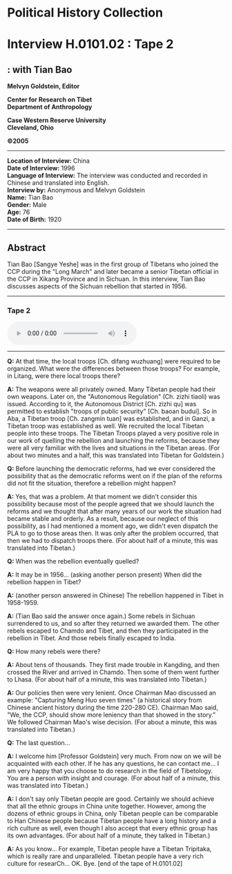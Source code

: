 # Political History Collection  
# Interview H.0101.02 : Tape 2  
##  : with Tian Bao  


**Melvyn Goldstein, Editor**  

**Center for Research on Tibet**  
**Department of Anthropology**  

**Case Western Reserve University**  
**Cleveland, Ohio**  

**©2005**  

---  
**Location of Interview:** China  
**Date of Interview:** 1996  
**Language of Interview:** The interview was conducted and recorded in Chinese and translated into English.  
**Interview by:** Anonymous and Melvyn Goldstein  
**Name:** Tian Bao  
**Gender:** Male  
**Age:** 76  
**Date of Birth:** 1920  
  
---  
## Abstract  

 Tian Bao [Sangye Yeshe] was in the first group of Tibetans who joined the CCP during the "Long March" and later became a senior Tibetan official in the CCP in Xikang Province and in Sichuan. In this interview, Tian Bao discusses aspects of the Sichuan rebellion that started in 1956.
  
---
### Tape 2  

<audio controls>
<source src="https://tile.loc.gov/storage-services/service/asian/asiantoha/H_0101_02/H_0101_02.mp3" type="audio/mp3">
Your browser does not support the audio element.
</audio>  

---

**Q:**  At that time, the local troops [Ch. difang wuzhuang] were required to be organized. What were the differences between those troops? For example, in Litang, were there local troops there?   

**A:**  The weapons were all privately owned. Many Tibetan people had their own weapons. Later on, the "Autonomous Regulation" (Ch. zizhi tiaoli) was issued. According to it, the Autonomous District [Ch. zizhi qu] was permitted to establish "troops of public security" [Ch. baoan budui]. So in Aba, a Tibetan troop [Ch. zangmin tuan] was established, and in Ganzi, a Tibetan troop was established as well. We recruited the local Tibetan people into these troops. The Tibetan Troops played a very positive role in our work of quelling the rebellion and launching the reforms, because they were all very familiar with the lives and situations in the Tibetan areas. (For about two minutes and a half, this was translated into Tibetan for Goldstein.)   

**Q:**  Before launching the democratic reforms, had we ever considered the possibility that as the democratic reforms went on if the plan of the reforms did not fit the situation, therefore a rebellion might happen?   

**A:**  Yes, that was a problem. At that moment we didn't consider this possibility because most of the people agreed that we should launch the reforms and we thought that after many years of our work the situation had became stable and orderly. As a result, because our neglect of this possibility, as I had mentioned a moment ago, we didn't even dispatch the PLA to go to those areas then. It was only after the problem occurred, that then we had to dispatch troops there. (For about half of a minute, this was translated into Tibetan.)   

**Q:**  When was the rebellion eventually quelled?   

**A:**  It may be in 1956... (asking another person present) When did the rebellion happen in Tibet?   

**A:**  (another person answered in Chinese) The rebellion happened in Tibet in 1958-1959.   

**A:**  (Tian Bao said the answer once again.) Some rebels in Sichuan surrendered to us, and so after they returned we awarded them. The other rebels escaped to Chamdo and Tibet, and then they participated in the rebellion in Tibet. And those rebels finally escaped to India.   

**Q:**  How many rebels were there?   

**A:**  About tens of thousands. They first made trouble in Kangding, and then crossed the River and arrived in Chamdo. Then some of them went further to Lhasa. (For about half of a minute, this was translated into Tibetan.)   

**A:**  Our policies then were very lenient. Once Chairman Mao discussed an example: "Capturing Meng Huo seven times" (a historical story from Chinese ancient history during the time 220-280 CE). Chairman Mao said, "We, the CCP, should show more leniency than that showed in the story." We followed Chairman Mao's wise decision. (For about a minute, this was translated into Tibetan.)   

**Q:**  The last question...   

**A:**  I welcome him [Professor Goldstein] very much. From now on we will be acquainted with each other. If he has any questions, he can contact me... I am very happy that you choose to do research in the field of Tibetology. You are a person with insight and courage. (For about half of a minute, this was translated into Tibetan.)   

**A:**  I don't say only Tibetan people are good. Certainly we should achieve that all the ethnic groups in China unite together. However, among the dozens of ethnic groups in China, only Tibetan people can be comparable to Han Chinese people because Tibetan people have a long history and a rich culture as well, even though I also accept that every ethnic group has its own advantages. (For about half of a minute, they talked in Tibetan.)   

**A:**  As you know... For example, Tibetan people have a Tibetan Tripitaka, which is really rare and unparalleled. Tibetan people have a very rich culture for researCh... OK. Bye. [end of the tape of H.0101.02]   

